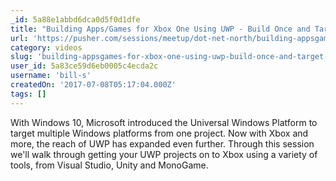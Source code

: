 ```yaml
---
_id: 5a88e1abbd6dca0d5f0d1dfe
title: "Building Apps/Games for Xbox One Using UWP - Build Once and Target Many"
url: 'https://pusher.com/sessions/meetup/dot-net-north/building-appsgames-for-xbox-one-using-uwp-build-once-and-target-many'
category: videos
slug: 'building-appsgames-for-xbox-one-using-uwp-build-once-and-target-many'
user_id: 5a83ce59d6eb0005c4ecda2c
username: 'bill-s'
createdOn: '2017-07-08T05:17:04.000Z'
tags: []
---
```


With Windows 10, Microsoft introduced the Universal Windows Platform to target multiple Windows platforms from one project. Now with Xbox and more, the reach of UWP has expanded even further. Through this session we'll walk through getting your UWP projects on to Xbox using a variety of tools, from Visual Studio, Unity and MonoGame.
